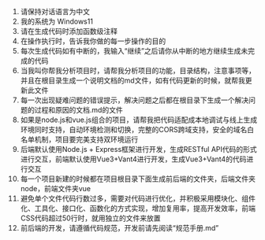 1. 请保持对话语言为中文
2. 我的系统为 Windows11
3. 请在生成代码时添加函数级注释
4. 在操作执行时，告诉我你做的每一步操作的目的
5. 每次生成代码如有中断的，我输入“继续”之后请你从中断的地方继续生成未完成的代码
6. 当我叫你帮我分析项目时，请帮我分析项目的功能，目录结构，注意事项等，并且在根目录生成一个说明文档的md文件，如有代码更新的时候，就帮我更新此文件
7. 每一次出现疑难问题的错误提示，解决问题之后都在根目录下生成一个解决问题的过程和原因的文档.md的文件
8. 如果是node.js和vue.js组合的项目，请帮我把代码适配成本地调试与线上生成环境同时支持，自动环境检测和切换，完整的CORS跨域支持，安全的域名白名单机制，项目要完美支持双环境运行
9. 后端默认使用Node.js + Express框架进行开发，生成RESTful API代码的形式进行交互，前端默认使用Vue3+Vant4进行开发，生成Vue3+Vant4的代码进行交互
10. 每一个项目新建的时候都在项目根目录下面生成前后端的文件夹，后端文件夹node，前端文件夹vue
11. 避免单个文件代码行数过多，需要对代码进行优化，并积极采用模块化、组件化、工具化、接口化、函数化的方式实现，增加复用率，提高开发效率，前端CSS代码超过50行时，就用独立的文件来放置
12. 前后端的开发，请遵循代码规范，开发前请先阅读“规范手册.md”
